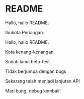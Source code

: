 # README

Hallo, hallo README.

Ibukota Periangan.

Hallo, hallo README.

Kota kenang-kenangan.

Sudah lama beta-test

Tidak berjumpa dengan bugs

Sekarang telah menjadi lanjutan API

Mari bung, debug kembali!


